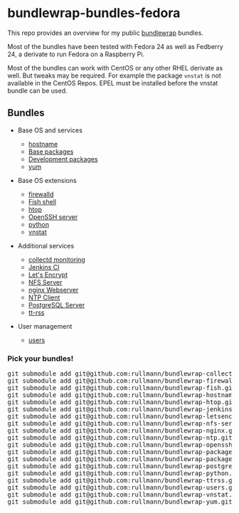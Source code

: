 # bundlewrap-bundles-fedora

This repo provides an overview for my public [bundlewrap](http://bundlewrap.org/) bundles.

Most of the bundles have been tested with Fedora 24 as well as Fedberry 24, a derivate to run Fedora on a Raspberry Pi.

Most of the bundles can work with CentOS or any other RHEL derivate as well.
But tweaks may be required. For example the package `vnstat` is not available in the CentOS Repos. EPEL must be installed before the vnstat bundle can be used.

## Bundles

* Base OS and services
  * [hostname](https://github.com/rullmann/bundlewrap-hostname)
  * [Base packages](https://github.com/rullmann/bundlewrap-packages-base)
  * [Development packages](https://github.com/rullmann/bundlewrap-packages-development)
  * [yum](https://github.com/rullmann/bundlewrap-yum)

* Base OS extensions
  * [firewalld](https://github.com/rullmann/bundlewrap-firewalld)
  * [Fish shell](https://github.com/rullmann/bundlewrap-fish)
  * [htop](https://github.com/rullmann/bundlewrap-htop)
  * [OpenSSH server](https://github.com/rullmann/bundlewrap-openssh)
  * [python](https://github.com/rullmann/bundlewrap-python)
  * [vnstat](https://github.com/rullmann/bundlewrap-vnstat)

* Additional services
  * [collectd monitoring](https://github.com/rullmann/bundlewrap-collectd)
  * [Jenkins CI](https://github.com/rullmann/bundlewrap-jenkins)
  * [Let's Encrypt](https://github.com/rullmann/bundlewrap-letsencrypt)
  * [NFS Server](https://github.com/rullmann/bundlewrap-nfs-server)
  * [nginx Webserver](https://github.com/rullmann/bundlewrap-nginx)
  * [NTP Client](https://github.com/rullmann/bundlewrap-ntp)
  * [PostgreSQL Server](https://github.com/rullmann/bundlewrap-postgresql)
  * [tt-rss](https://github.com/rullmann/bundlewrap-ttrss)

* User management
  * [users](https://github.com/rullmann/bundlewrap-users)

### Pick your bundles!

<pre>
git submodule add git@github.com:rullmann/bundlewrap-collectd.git bundles/collectd
git submodule add git@github.com:rullmann/bundlewrap-firewalld.git bundles/firewalld
git submodule add git@github.com:rullmann/bundlewrap-fish.git bundles/fish
git submodule add git@github.com:rullmann/bundlewrap-hostname.git bundles/hostname
git submodule add git@github.com:rullmann/bundlewrap-htop.git bundles/htop
git submodule add git@github.com:rullmann/bundlewrap-jenkins.git bundles/jenkins
git submodule add git@github.com:rullmann/bundlewrap-letsencrypt.git bundles/letsencrypt
git submodule add git@github.com:rullmann/bundlewrap-nfs-server.git bundles/nfs-server
git submodule add git@github.com:rullmann/bundlewrap-nginx.git bundles/nginx
git submodule add git@github.com:rullmann/bundlewrap-ntp.git bundles/ntp
git submodule add git@github.com:rullmann/bundlewrap-openssh.git bundles/openssh
git submodule add git@github.com:rullmann/bundlewrap-packages-base.git bundles/packages-base
git submodule add git@github.com:rullmann/bundlewrap-packages-development.git bundles/packages-development
git submodule add git@github.com:rullmann/bundlewrap-postgresql.git bundles/postgresql
git submodule add git@github.com:rullmann/bundlewrap-python.git bundles/python
git submodule add git@github.com:rullmann/bundlewrap-ttrss.git bundles/tt-rss
git submodule add git@github.com:rullmann/bundlewrap-users.git bundles/users
git submodule add git@github.com:rullmann/bundlewrap-vnstat.git bundles/vnstat
git submodule add git@github.com:rullmann/bundlewrap-yum.git bundles/yum
</pre>
